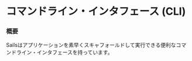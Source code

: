 # コマンドライン・インタフェース (CLI)

### 概要
Sailsはアプリケーションを素早くスキャフォールドして実行できる便利なコマンドライン・インタフェースを持っています。



<docmeta name="uniqueID" value="cli83196">
<docmeta name="displayName" value="Command Line Interface">
<docmeta name="stabilityIndex" value="3">

